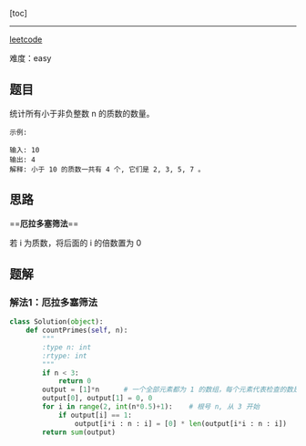 
[toc]

---

[leetcode](https://leetcode-cn.com/problems/house-robber/)

难度：easy

## 题目
统计所有小于非负整数 n 的质数的数量。


```
示例:

输入: 10
输出: 4
解释: 小于 10 的质数一共有 4 个, 它们是 2, 3, 5, 7 。
```




## 思路
==**厄拉多塞筛法**==

若 i 为质数，将后面的 i 的倍数置为 0


## 题解

### 解法1：厄拉多塞筛法

```py
class Solution(object):
    def countPrimes(self, n):
        """
        :type n: int
        :rtype: int
        """
        if n < 3:
            return 0
        output = [1]*n      # 一个全部元素都为 1 的数组，每个元素代表检查的数是否为质数
        output[0], output[1] = 0, 0
        for i in range(2, int(n*0.5)+1):    # 根号 n, 从 3 开始
            if output[i] == 1:                                          # 如果i为质数
                output[i*i : n : i] = [0] * len(output[i*i : n : i])    # 将i的倍数置为0
        return sum(output)
```
